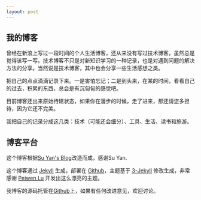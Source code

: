 ```yaml
---
layout: post
---
```


## 我的博客

曾经在新浪上写过一段时间的个人生活博客，还从来没有写过技术博客，虽然总是觉得该写一写。技术博客不只是对新知识学习的一种记录，也是对遇到问题的解决方法的分享。当然说是技术博客，其中也会分享一些生活感想之类。

把自己的点点滴滴记录下来。一是害怕忘记；二是到头来，在某的时间，看看自己的过去，积累的东西，总会是有沉甸甸的感觉吧。

目前博客还出来原始待建状态，如果你在漫步的时候，走了进来，那还请您多担待，因为它还不完美。

我把自己的记录分成这几类：技术（可能还会细分）、工具、生活、读书和旅游。

## 博客平台

这个博客根据[Su Yan's Blog](yansu.org)改造而成，感谢Su Yan.

这个博客通过 [Jekyll](http://jekyllrb.com/) 生成，部署在 [Github](https://pages.github.com)，主题基于 [3-Jekyll](https://github.com/P233/3-Jekyll) 修改生成，非常感谢 [Peiwen Lu](https://github.com/P233) 开发出这么漂亮的主题。

我博客的源码托管在[Github](https://github.com/guyuexuan/guyuexuan.github.io)上，如果有任何改进意见，欢迎讨论。
